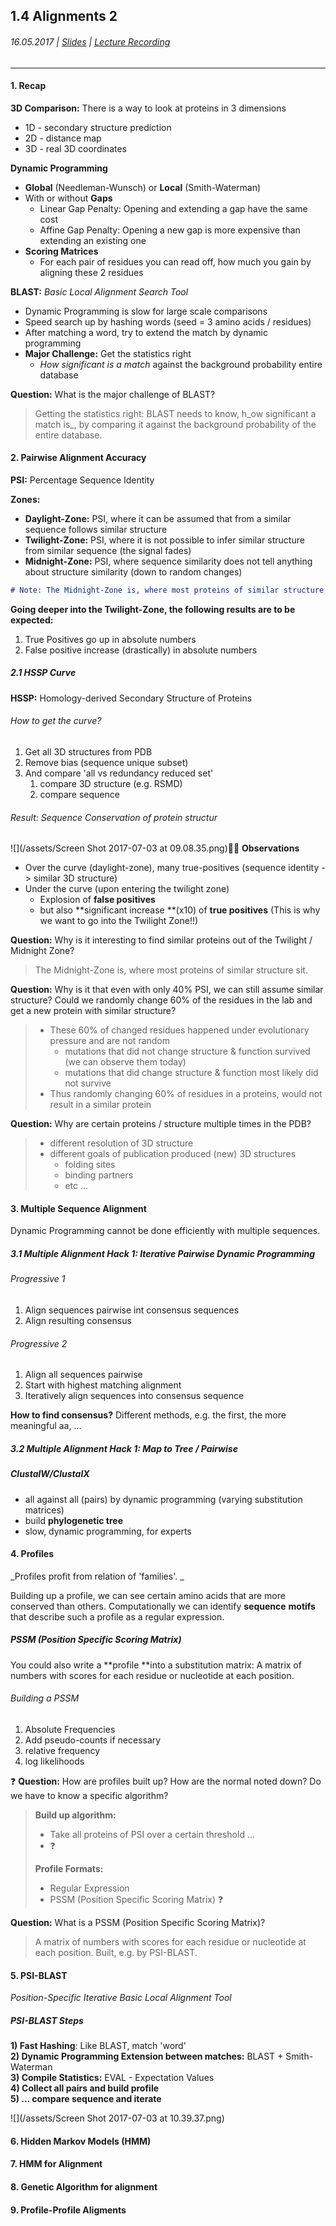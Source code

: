 ## 1.4 Alignments 2

###### 16.05.2017 \| [Slides](https://www.rostlab.org/sites/default/files/fileadmin/teaching/SoSe17/PP1CS/cb1e_20170516_alignments2.pdf) \| [Lecture Recording](https://www.youtube.com/watch?v=B-40K3FFSKo&list=PLg46T0OlBIJ9abbsmUL-ux24DCpoUlC1J&index=4)

---

#### 1. Recap

**3D Comparison:** There is a way to look at proteins in 3 dimensions

* 1D -  secondary structure prediction
* 2D - distance map
* 3D - real 3D coordinates

**Dynamic Programming**

* **Global** \(Needleman-Wunsch\) or **Local** \(Smith-Waterman\)
* With or without **Gaps**
  * Linear Gap Penalty: Opening and extending a gap have the same cost
  * Affine Gap Penalty: Opening a new gap is more expensive than extending an existing one
* **Scoring Matrices**
  * For each pair of residues you can read off, how much you gain by aligning these 2 residues

**BLAST:** _Basic Local Alignment Search Tool_

* Dynamic Programming is slow for large scale comparisons
* Speed search up by hashing words \(seed = 3 amino acids / residues\)
* After matching a word, try to extend the match by dynamic programming
* **Major Challenge:** Get the statistics right
  * _How significant is a match_ against the background probability entire database

**Question:** What is the major challenge of BLAST?

> Getting the statistics right: BLAST needs to know, h_ow significant a match is_, by comparing it against the background probability of the entire database.

#### 2. Pairwise Alignment Accuracy

**PSI:** Percentage Sequence Identity

**Zones:**

* **Daylight-Zone:** PSI, where it can be assumed that from a similar sequence follows similar structure
* **Twilight-Zone:** PSI, where it is not possible to infer similar structure from similar sequence \(the signal fades\)
* **Midnight-Zone:** PSI, where sequence similarity does not tell anything about structure similarity \(down to random changes\)

```markdown
# Note: The Midnight-Zone is, where most proteins of similar structure sit
```

**Going deeper into the Twilight-Zone, the following results are to be expected:**

1. True Positives go up in absolute numbers
2. False positive increase \(drastically\) in absolute numbers

##### 2.1 HSSP Curve

**HSSP:** Homology-derived Secondary Structure of Proteins

###### How to get the curve?

1. Get all 3D structures from PDB 
2. Remove bias \(sequence unique subset\)
3. And compare 'all vs redundancy reduced set'
   1. compare 3D structure \(e.g. RSMD\)
   2. compare sequence

###### Result: Sequence Conservation of protein structur

![](/assets/Screen Shot 2017-07-03 at 09.08.35.png)🕵🏻 **Observations**

* Over the curve \(daylight-zone\), many true-positives \(sequence identity -&gt; similar 3D structure\)
* Under the curve \(upon entering the twilight zone\)
  * Explosion of **false positives**
  * but also **significant increase **\(x10\) of **true positives** \(This is why we want to go into the Twilight Zone!!\)

**Question:** Why is it interesting to find similar proteins out of the Twilight / Midnight Zone?

> The Midnight-Zone is, where most proteins of similar structure sit.

**Question:** Why is it that even with only 40% PSI, we can still assume similar structure? Could we randomly change 60% of the residues in the lab and get a new protein with similar structure?

> * These 60% of changed residues happened under evolutionary pressure and are not random
>   * mutations that did not change structure & function survived \(we can observe them today\)
>   * mutations that did change structure & function most likely did not survive
> * Thus randomly changing 60% of residues in a proteins, would not result in a similar protein

**Question:** Why are certain proteins / structure multiple times in the PDB?

> * different resolution of 3D structure
> * different goals of publication produced \(new\) 3D structures
>   * folding sites
>   * binding partners
>   * etc ...

#### 3. Multiple Sequence Alignment

Dynamic Programming cannot be done efficiently with multiple sequences.

##### 3.1 Multiple Alignment Hack 1: Iterative Pairwise Dynamic Programming

###### Progressive 1

1. Align sequences pairwise int consensus sequences
2. Align resulting consensus 

###### Progressive 2

1. Align all sequences pairwise
2. Start with highest matching alignment
3. Iteratively align sequences into consensus sequence

**How to find consensus?** Different methods, e.g. the first, the more meaningful aa, ...

##### 3.2 Multiple Alignment Hack 1: Map to Tree / Pairwise

##### ClustalW/ClustalX

* all against all \(pairs\) by dynamic programming \(varying substitution matrices\)
* build **phylogenetic tree**
* slow, dynamic programming, for experts

#### 4. Profiles

_Profiles profit from relation of 'families'. _

Building up a profile, we can see certain amino acids that are more conserved than others. Computationally we can identify **sequence** **motifs** that describe such a profile as a regular expression.

##### PSSM \(Position Specific Scoring Matrix\)

You could also write a **profile **into a substitution matrix: A matrix of numbers with scores for each residue or nucleotide at each position.

###### Building a PSSM

1. Absolute Frequencies
2. Add pseudo-counts if necessary
3. relative frequency
4. log likelihoods

❓ **Question:** How are profiles built up? How are the normal noted down? Do we have to know a specific algorithm?

> **Build up algorithm:**
>
> * Take all proteins of PSI over a certain threshold ...
> * ❓
>
> **Profile Formats:**
>
> * Regular Expression
> * PSSM \(Position Specific Scoring Matrix\) ❓

**Question:** What is a PSSM \(Position Specific Scoring Matrix\)?

> A matrix of numbers with scores for each residue or nucleotide at each position. Built, e.g. by PSI-BLAST.

#### 5. PSI-BLAST

_Position-Specific Iterative Basic Local Alignment Tool_

##### PSI-BLAST Steps

**1\) Fast Hashing**: Like BLAST, match 'word'  
**2\) Dynamic Programming Extension between matches:** BLAST + Smith-Waterman  
**3\) Compile Statistics:** EVAL - Expectation Values  
**4\) Collect all pairs and build profile  
5\) ... compare sequence and iterate**

![](/assets/Screen Shot 2017-07-03 at 10.39.37.png)

#### 6. Hidden Markov Models \(HMM\)

#### 7. HMM for Alignment

#### 8. Genetic Algorithm for alignment

#### 9. Profile-Profile Aligments




